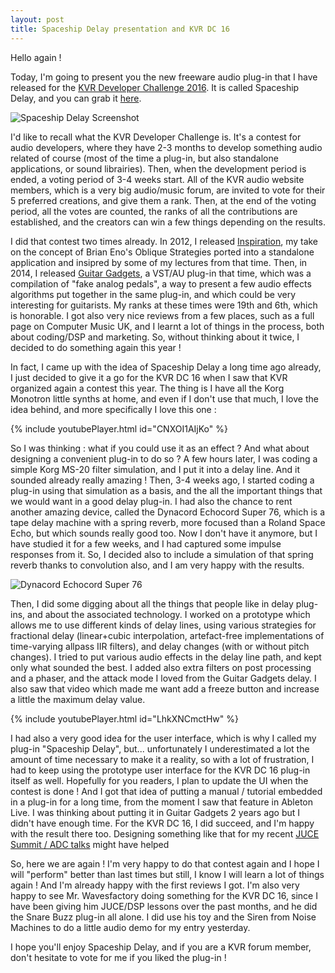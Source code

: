 ```yaml
---
layout: post
title: Spaceship Delay presentation and KVR DC 16
---
```


Hello again !

Today, I'm going to present you the new freeware audio plug-in that I have released for the [KVR Developer Challenge 2016](http://www.kvraudio.com/kvr-developer-challenge/2016/). It is called Spaceship Delay, and you can grab it [here](https://www.kvraudio.com/kvr-developer-challenge/2016/#dc16-12755).

![Spaceship Delay Screenshot](http://static.kvraudio.com/i/b/screenshot-4.png)

I'd like to recall what the KVR Developer Challenge is. It's a contest for audio developers, where they have 2-3 months to develop something audio related of course (most of the time a plug-in, but also standalone applications, or sound librairies). Then, when the development period is ended, a voting period of 3-4 weeks start. All of the KVR audio website members, which is a very big audio/music forum, are invited to vote for their 5 preferred creations, and give them a rank. Then, at the end of the voting period, all the votes are counted, the ranks of all the contributions are established, and the creators can win a few things depending on the results.

I did that contest two times already. In 2012, I released [Inspiration](http://www.kvraudio.com/product/inspiration-by-musical-entropy/details), my take on the concept of Brian Eno's Oblique Strategies ported into a standalone application and insipred by some of my lectures from that time. Then, in 2014, I released [Guitar Gadgets](http://www.kvraudio.com/product/guitar-gadgets-by-musical-entropy/details), a VST/AU plug-in that time, which was a compilation of "fake analog pedals", a way to present a few audio effects algorithms put together in the same plug-in, and which could be very interesting for guitarists. My ranks at these times were 19th and 6th, which is honorable. I got also very nice reviews from a few places, such as a full page on Computer Music UK, and I learnt a lot of things in the process, both about coding/DSP and marketing. So, without thinking about it twice, I decided to do something again this year !

In fact, I came up with the idea of Spaceship Delay a long time ago already, I just decided to give it a go for the KVR DC 16 when I saw that KVR organized again a contest this year. The thing is I have all the Korg Monotron little synths at home, and even if I don't use that much, I love the idea behind, and more specifically I love this one :

{% include youtubePlayer.html id="CNXOI1AIjKo" %}

So I was thinking : what if you could use it as an effect ? And what about designing a convenient plug-in to do so ? A few hours later, I was coding a simple Korg MS-20 filter simulation, and I put it into a delay line. And it sounded already really amazing ! Then, 3-4 weeks ago, I started coding a plug-in using that simulation as a basis, and the all the important things that we would want in a good delay plug-in. I had also the chance to rent another amazing device, called the Dynacord Echocord Super 76, which is a tape delay machine with a spring reverb, more focused than a Roland Space Echo, but which sounds really good too. Now I don't have it anymore, but I have studied it for a few weeks, and I had captured some impulse responses from it. So, I decided also to include a simulation of that spring reverb thanks to convolution also, and I am very happy with the results.

![Dynacord Echocord Super 76]({{site.baseurl}}/images/Super76.png)

Then, I did some digging about all the things that people like in delay plug-ins, and about the associated technology. I worked on a prototype which allows me to use different kinds of delay lines, using various strategies for fractional delay (linear+cubic interpolation, artefact-free implementations of time-varying allpass IIR filters), and delay changes (with or without pitch changes). I tried to put various audio effects in the delay line path, and kept only what sounded the best. I added also extra filters on post processing and a phaser, and the attack mode I loved from the Guitar Gadgets delay. I also saw that video which made me want add a freeze button and increase a little the maximum delay value.

{% include youtubePlayer.html id="LhkXNCmctHw" %}

I had also a very good idea for the user interface, which is why I called my plug-in "Spaceship Delay", but... unfortunately I underestimated a lot the amount of time necessary to make it a reality, so with a lot of frustration, I had to keep using the prototype user interface for the KVR DC 16 plug-in itself as well. Hopefully for you readers, I plan to update the UI when the contest is done ! And I got that idea of putting a manual / tutorial embedded in a plug-in for a long time, from the moment I saw that feature in Ableton Live. I was thinking about putting it in Guitar Gadgets 2 years ago but I didn't have enough time. For the KVR DC 16, I did succeed, and I'm happy with the result there too. Designing something like that for my recent [JUCE Summit / ADC talks](https://www.youtube.com/channel/UCaF6fKdDrSmPDmiZcl9KLnQ) might have helped

So, here we are again ! I'm very happy to do that contest again and I hope I will "perform" better than last times but still, I know I will learn a lot of things again ! And I'm already happy with the first reviews I got. I'm also very happy to see Mr. Wavesfactory doing something for the KVR DC 16, since I have been giving him JUCE/DSP lessons over the past months, and he did the Snare Buzz plug-in all alone. I did use his toy and the Siren from Noise Machines to do a little audio demo for my entry yesterday.

I hope you'll enjoy Spaceship Delay, and if you are a KVR forum member, don't hesitate to vote for me if you liked the plug-in !